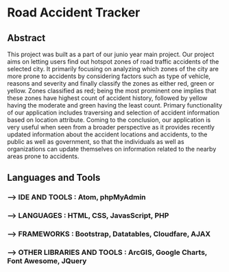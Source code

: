 # Road Accident Tracker

## Abstract

This project was built as a part of our junio year main project. Our project aims on letting users find out hotspot zones of road traffic accidents of the selected city. It primarily focusing on analyzing which zones of the city are more prone to accidents by considering factors such as type of vehicle, reasons and severity and finally classify the zones as either red, green or yellow. Zones classified as red; being the most prominent one implies that these zones have highest count of accident history, followed by yellow having the moderate and green having the least count. Primary functionality of our application includes traversing and selection of accident information based on location attribute. Coming to the conclusion, our application is very useful when seen from a broader perspective as it provides recently updated information about the accident locations and accidents, to the public as well as government, so that the individuals as well as organizations can update themselves on information related to the nearby areas prone to accidents.


## Languages and Tools

### --> <b>IDE AND TOOLS</b>  : Atom, phpMyAdmin
### --> <b>LANGUAGES</b>  : HTML, CSS, JavasScript, PHP
### --> <b>FRAMEWORKS</b>  : Bootstrap, Datatables, Cloudfare, AJAX
### --> <b>OTHER LIBRARIES AND TOOLS</b>  :  ArcGIS, Google Charts, Font Awesome, JQuery
